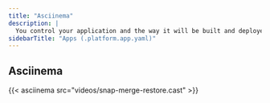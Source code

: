 ```yaml
---
title: "Asciinema"
description: |
  You control your application and the way it will be built and deployed on Platform.sh via a single configuration file, `.platform.app.yaml`, located at the root of your application folder inside your Git repository.
sidebarTitle: "Apps (.platform.app.yaml)"
---
```


## Asciinema

{{< asciinema src="videos/snap-merge-restore.cast" >}}
